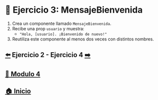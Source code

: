 # 🎯 Ejercicio 3: MensajeBienvenida

1. Crea un componente llamado `MensajeBienvenida`.
2. Recibe una prop `usuario` y muestra:
   - `"Hola, [usuario]. ¡Bienvenido de nuevo!"`
3. Reutiliza este componente al menos dos veces con distintos nombres.

##  [⬅️](../Ejercicios/Ejercicio_2.md) Ejercicio 2 - Ejercicio 4 [➡️](./Ejercicio_4.md)

## [📄 Modulo 4](../Modulo_4.md) 

## [🏠 Inicio](../../README.md) 
